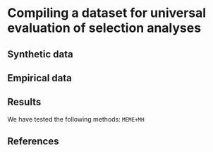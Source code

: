 # Compiling a dataset for universal evaluation of selection analyses

## Synthetic data

## Empirical data

## Results

We have tested the following methods: `MEME+MH`

## References
